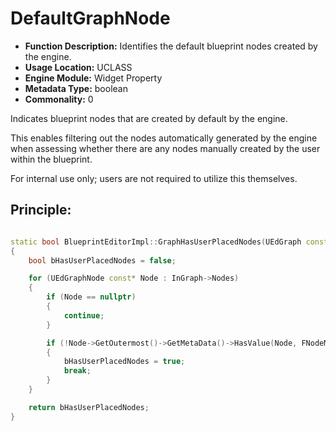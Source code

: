 # DefaultGraphNode

- **Function Description:** Identifies the default blueprint nodes created by the engine.
- **Usage Location:** UCLASS
- **Engine Module:** Widget Property
- **Metadata Type:** boolean
- **Commonality:** 0

Indicates blueprint nodes that are created by default by the engine.

This enables filtering out the nodes automatically generated by the engine when assessing whether there are any nodes manually created by the user within the blueprint.

For internal use only; users are not required to utilize this themselves.

## Principle:

```cpp

static bool BlueprintEditorImpl::GraphHasUserPlacedNodes(UEdGraph const* InGraph)
{
	bool bHasUserPlacedNodes = false;

	for (UEdGraphNode const* Node : InGraph->Nodes)
	{
		if (Node == nullptr)
		{
			continue;
		}

		if (!Node->GetOutermost()->GetMetaData()->HasValue(Node, FNodeMetadata::DefaultGraphNode))
		{
			bHasUserPlacedNodes = true;
			break;
		}
	}

	return bHasUserPlacedNodes;
}
```